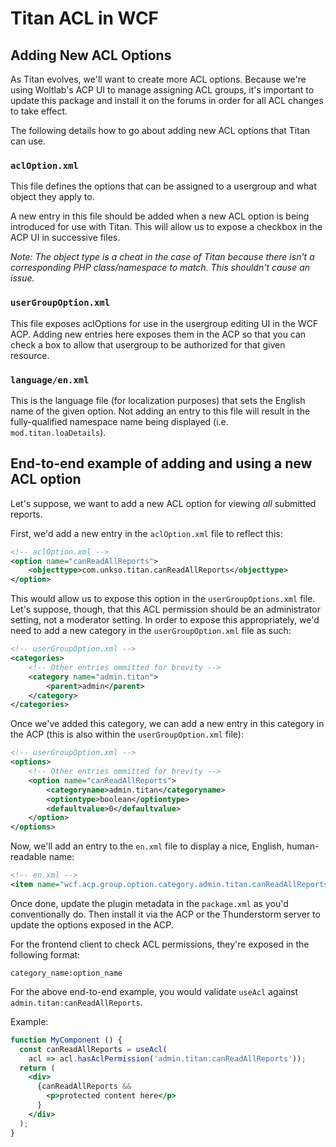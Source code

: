 # Titan ACL in WCF

## Adding New ACL Options

As Titan evolves, we'll want to create more ACL options. Because we're using
Woltlab's ACP UI to manage assigning ACL groups, it's important to update this
package and install it on the forums in order for all ACL changes to take effect.

The following details how to go about adding new ACL options that Titan can use.

### `aclOption.xml`

This file defines the options that can be assigned to a usergroup and what
object they apply to. 

A new entry in this file should be added when a new ACL option is being
introduced for use with Titan. This will allow us to expose a checkbox in the
ACP UI in successive files.

_Note: The object type is a cheat in the case of Titan because there isn't a
corresponding PHP class/namespace to match. This shouldn't cause an issue._

### `userGroupOption.xml`

This file exposes aclOptions for use in the usergroup editing UI in the WCF
ACP. Adding new entries here exposes them in the ACP so that you can check a box
to allow that usergroup to be authorized for that given resource.

### `language/en.xml`

This is the language file (for localization purposes) that sets the English name
of the given option. Not adding an entry to this file will result in the
fully-qualified namespace name being displayed (i.e. `mod.titan.loaDetails`). 

## End-to-end example of adding and using a new ACL option

Let's suppose, we want to add a new ACL option for viewing _all_ submitted
reports.

First, we'd add a new entry in the `aclOption.xml` file to reflect this:

```xml
<!-- aclOption.xml -->
<option name="canReadAllReports">
    <objecttype>com.unkso.titan.canReadAllReports</objecttype>
</option>
```

This would allow us to expose this option in the `userGroupOptions.xml` file.
Let's suppose, though, that this ACL permission should be an administrator
setting, not a moderator setting. In order to expose this appropriately, we'd
need to add a new category in the `userGroupOption.xml` file as such:

```xml
<!-- userGroupOption.xml -->
<categories>
    <!-- Other entries ommitted for brevity -->
    <category name="admin.titan">
        <parent>admin</parent>
    </category>
</categories>
```

Once we've added this category, we can add a new entry in this category in the
ACP (this is also within the `userGroupOption.xml` file):

```xml
<!-- userGroupOption.xml -->
<options>
    <!-- Other entries ommitted for brevity -->
    <option name="canReadAllReports">
        <categoryname>admin.titan</categoryname>
        <optiontype>boolean</optiontype>
        <defaultvalue>0</defaultvalue>
    </option>
</options>
```

Now, we'll add an entry to the `en.xml` file to display a nice, English,
human-readable name:

```xml
<!-- en.xml -->
<item name="wcf.acp.group.option.category.admin.titan.canReadAllReports"><![CDATA[Can view all submitted reports]]></item>
```

Once done, update the plugin metadata in the `package.xml` as you'd
conventionally do. Then install it via the ACP or the Thunderstorm server to
update the options exposed in the ACP.

For the frontend client to check ACL permissions, they're exposed in the 
following format:

`category_name:option_name`

For the above end-to-end example, you would validate `useAcl` against
`admin.titan:canReadAllReports`.

Example:
```jsx harmony
function MyComponent () {
  const canReadAllReports = useAcl(
    acl => acl.hasAclPermission('admin.titan:canReadAllReports'));
  return (
    <div>
      {canReadAllReports &&
        <p>protected content here</p>
      }
    </div>
  );
}
```
